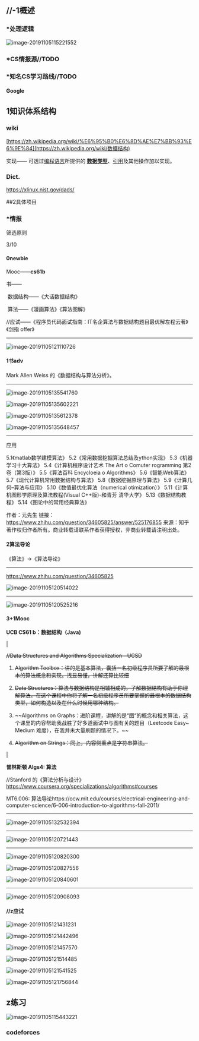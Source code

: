 ## //-1概述



### *处理逻辑

![image-20191105115221552](assets/image-20191105115221552.png)





### *CS情报源//TODO









### *知名CS学习路线//TODO

#### Google























## 1知识体系结构



### wiki

[https://zh.wikipedia.org/wiki/%E6%95%B0%E6%8D%AE%E7%BB%93%E6%9E%84](https://zh.wikipedia.org/wiki/数据结构)

实现—— 可透过[编程语言](https://zh.wikipedia.org/wiki/编程语言)所提供的 **[数据类型](https://zh.wikipedia.org/wiki/數據類型)**、[引用](https://zh.wikipedia.org/wiki/參照)及其他操作加以实现。





###  Dict.

https://xlinux.nist.gov/dads/













##2具体项目



### *情报



筛选原则

3/10





#### 0newbie

Mooc——**cs61b**

书——

​	数据结构——《大话数据结构》

​	算法——《漫画算法》《算法图解》

​	//应试——《程序员代码面试指南：IT名企算法与数据结构题目最优解左程云著》《剑指 offer》



---

![image-20191105121110726](assets/image-20191105121110726.png)



#### 1书adv

Mark Allen Weiss 的《数据结构与算法分析》。

---

![image-20191105135541760](assets/image-20191105135541760.png)

![image-20191105135602221](assets/image-20191105135602221.png)

![image-20191105135612378](assets/image-20191105135612378.png)

![image-20191105135648457](assets/image-20191105135648457.png)



---

应用

5.1《matlab数学建模算法》
5.2《常用数据挖掘算法总结及ython实现》
5.3《机器学习十大算法》
5.4《计算机程序设计艺术 The Art o Comuter rogramming 第2卷（第3版）》
5.5《算法百科 Encycloeia o Algorithms》
5.6《智能Web算法》
5.7《现代计算机常用数据结构与算法》
5.8《数据挖掘原理与算法》
5.9《计算几何–算法与应用》
5.10《数值最优化算法（numerical otimization）》
5.11《计算机图形学原理及算法教程(Visual C++版)-和青芳 清华大学》
5.13《数据结构教程》
5.14《图论中的常用经典算法》

作者：元先生
链接：https://www.zhihu.com/question/34605825/answer/525176855
来源：知乎
著作权归作者所有。商业转载请联系作者获得授权，非商业转载请注明出处。





#### 2算法导论

《算法》→《算法导论》

---



https://www.zhihu.com/question/34605825

![image-20191105120514022](assets/image-20191105120514022.png)

---

![image-20191105120525216](assets/image-20191105120525216.png)







#### 3+1Mooc

**UCB CS61 b：数据结构（Java)**

|

~~//Data Structures and Algorithms Specialization—UCSD~~

1. ~~Algorithm Toolbox：讲的是基本算法，囊括一名初级程序员所要了解的最根本的算法概念和实现。浅显易懂，讲解还算比较细~~

2. ~~Data Structures：算法与数据结构是相辅相成的，了解数据结构有助于你理解算法。在这个课程中你将了解一名初级程序员所要掌握的最根本的数据结构类型，如何构造以及在什么时候用哪种结构。~~

3. ~~Algorithms on Graphs：进阶课程，讲解的是“图“的概念和相关算法，这个课里的内容帮助我战胜了好多道面试中与图有关的题目（Leetcode Easy~ Medium 难度），在我并未大量刷题的情况下。~~

4. ~~Algorithm on Strings：同上，内容侧重点是字符串算法。~~

|

**普林斯顿 Algs4: 算法**

//Stanford 的《算法分析与设计》https://www.coursera.org/specializations/algorithms#courses

MT6.006: 算法导论https://ocw.mit.edu/courses/electrical-engineering-and-computer-science/6-006-introduction-to-algorithms-fall-2011/



---





![image-20191105132532394](assets/image-20191105132532394.png)

---



![image-20191105120721443](assets/image-20191105120721443.png)

---

![image-20191105120820300](assets/image-20191105120820300.png)

![image-20191105120827556](assets/image-20191105120827556.png)

![image-20191105120840601](assets/image-20191105120840601.png)

---

![image-20191105120908093](assets/image-20191105120908093.png)







#### //z应试

![image-20191105121431231](assets/image-20191105121431231.png)

![image-20191105121442496](assets/image-20191105121442496.png)

![image-20191105121457570](assets/image-20191105121457570.png)

![image-20191105121514485](assets/image-20191105121514485.png)

![image-20191105121541525](assets/image-20191105121541525.png)

![image-20191105121756844](assets/image-20191105121756844.png)









## z练习

![image-20191105115443221](assets/image-20191105115443221.png)





### codeforces







